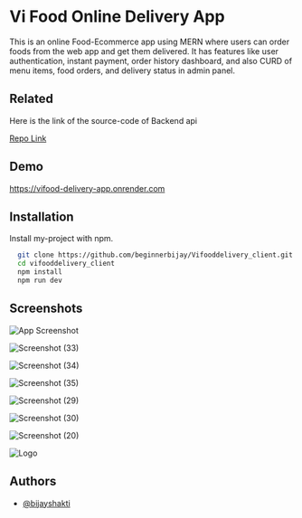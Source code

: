 
# Vi Food Online Delivery App

This is an online Food-Ecommerce app using MERN where users can order foods from the web app and get them delivered. It has features like user authentication, instant payment, order history dashboard, and also CURD of menu items, food orders, and delivery status in admin panel.


## Related

Here is the link of the source-code of Backend api

[Repo Link](https://github.com/beginnerbijay/Vifooddelivery_api)


## Demo

https://vifood-delivery-app.onrender.com


## Installation

Install my-project with npm.

```bash
  git clone https://github.com/beginnerbijay/Vifooddelivery_client.git
  cd vifooddelivery_client
  npm install
  npm run dev
```
    
## Screenshots

![App Screenshot](https://firebasestorage.googleapis.com/v0/b/myproject-91d2b.appspot.com/o/proj1.png?alt=media&token=ed9352aa-c86e-4394-beec-b4834547d290)

![Screenshot (33)](https://user-images.githubusercontent.com/53929918/218321149-64fcf217-344a-46c7-9083-24d5732a01f1.png)

![Screenshot (34)](https://user-images.githubusercontent.com/53929918/218321150-a8a6847f-012f-4188-962e-430e2c246434.png)

![Screenshot (35)](https://user-images.githubusercontent.com/53929918/218321151-15dfab6c-674d-4206-83a6-84bff31a5d5a.png)

![Screenshot (29)](https://user-images.githubusercontent.com/53929918/218321140-7d9f5f6f-84ee-42af-8dbd-3d4c1baea614.png)

![Screenshot (30)](https://user-images.githubusercontent.com/53929918/218321144-33aaab4d-8fc9-4944-8450-1b6b0968c01b.png)

![Screenshot (20)](https://user-images.githubusercontent.com/53929918/218321136-e7e4a680-fb83-4319-ad44-aa6b93d5d32d.png)

![Logo](https://dev-to-uploads.s3.amazonaws.com/uploads/articles/th5xamgrr6se0x5ro4g6.png)


## Authors

- [@bijayshakti](https://github.com/beginnerbijay)


